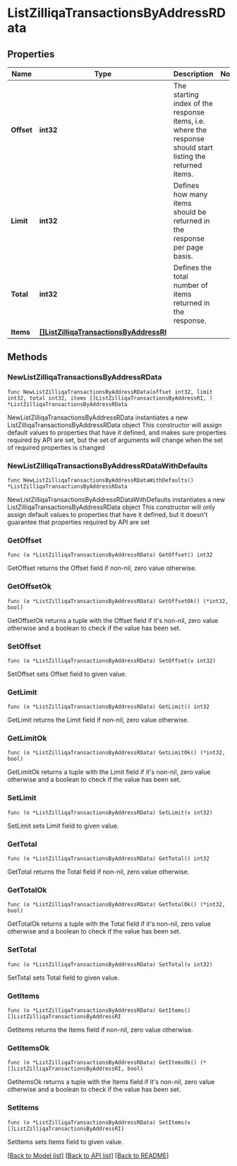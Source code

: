 # ListZilliqaTransactionsByAddressRData

## Properties

Name | Type | Description | Notes
------------ | ------------- | ------------- | -------------
**Offset** | **int32** | The starting index of the response items, i.e. where the response should start listing the returned items. | 
**Limit** | **int32** | Defines how many items should be returned in the response per page basis. | 
**Total** | **int32** | Defines the total number of items returned in the response. | 
**Items** | [**[]ListZilliqaTransactionsByAddressRI**](ListZilliqaTransactionsByAddressRI.md) |  | 

## Methods

### NewListZilliqaTransactionsByAddressRData

`func NewListZilliqaTransactionsByAddressRData(offset int32, limit int32, total int32, items []ListZilliqaTransactionsByAddressRI, ) *ListZilliqaTransactionsByAddressRData`

NewListZilliqaTransactionsByAddressRData instantiates a new ListZilliqaTransactionsByAddressRData object
This constructor will assign default values to properties that have it defined,
and makes sure properties required by API are set, but the set of arguments
will change when the set of required properties is changed

### NewListZilliqaTransactionsByAddressRDataWithDefaults

`func NewListZilliqaTransactionsByAddressRDataWithDefaults() *ListZilliqaTransactionsByAddressRData`

NewListZilliqaTransactionsByAddressRDataWithDefaults instantiates a new ListZilliqaTransactionsByAddressRData object
This constructor will only assign default values to properties that have it defined,
but it doesn't guarantee that properties required by API are set

### GetOffset

`func (o *ListZilliqaTransactionsByAddressRData) GetOffset() int32`

GetOffset returns the Offset field if non-nil, zero value otherwise.

### GetOffsetOk

`func (o *ListZilliqaTransactionsByAddressRData) GetOffsetOk() (*int32, bool)`

GetOffsetOk returns a tuple with the Offset field if it's non-nil, zero value otherwise
and a boolean to check if the value has been set.

### SetOffset

`func (o *ListZilliqaTransactionsByAddressRData) SetOffset(v int32)`

SetOffset sets Offset field to given value.


### GetLimit

`func (o *ListZilliqaTransactionsByAddressRData) GetLimit() int32`

GetLimit returns the Limit field if non-nil, zero value otherwise.

### GetLimitOk

`func (o *ListZilliqaTransactionsByAddressRData) GetLimitOk() (*int32, bool)`

GetLimitOk returns a tuple with the Limit field if it's non-nil, zero value otherwise
and a boolean to check if the value has been set.

### SetLimit

`func (o *ListZilliqaTransactionsByAddressRData) SetLimit(v int32)`

SetLimit sets Limit field to given value.


### GetTotal

`func (o *ListZilliqaTransactionsByAddressRData) GetTotal() int32`

GetTotal returns the Total field if non-nil, zero value otherwise.

### GetTotalOk

`func (o *ListZilliqaTransactionsByAddressRData) GetTotalOk() (*int32, bool)`

GetTotalOk returns a tuple with the Total field if it's non-nil, zero value otherwise
and a boolean to check if the value has been set.

### SetTotal

`func (o *ListZilliqaTransactionsByAddressRData) SetTotal(v int32)`

SetTotal sets Total field to given value.


### GetItems

`func (o *ListZilliqaTransactionsByAddressRData) GetItems() []ListZilliqaTransactionsByAddressRI`

GetItems returns the Items field if non-nil, zero value otherwise.

### GetItemsOk

`func (o *ListZilliqaTransactionsByAddressRData) GetItemsOk() (*[]ListZilliqaTransactionsByAddressRI, bool)`

GetItemsOk returns a tuple with the Items field if it's non-nil, zero value otherwise
and a boolean to check if the value has been set.

### SetItems

`func (o *ListZilliqaTransactionsByAddressRData) SetItems(v []ListZilliqaTransactionsByAddressRI)`

SetItems sets Items field to given value.



[[Back to Model list]](../README.md#documentation-for-models) [[Back to API list]](../README.md#documentation-for-api-endpoints) [[Back to README]](../README.md)


